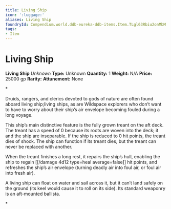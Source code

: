 ```yaml
---
title: Living Ship
icon: ':luggage:'
aliases: Living Ship
foundryId: Compendium.world.ddb-eureka-ddb-items.Item.TLgl63Rbiu2onMbM
tags:
- Item
---
```


# Living Ship

**Living Ship**
_Unknown_
**Type:** Unknown
**Quantity:** 1
**Weight:** N/A
**Price:** 25000 gp
**Rarity:** 
**Attunement:** None

*<p>Druids, rangers, and clerics devoted to gods of nature are often found aboard living ship;living ships, as are Wildspace explorers who don’t want to have to worry about their ship’s air envelope becoming fouled during a long voyage.

This ship’s main distinctive feature is the fully grown treant on the aft deck. The treant has a speed of 0 because its roots are woven into the deck; it and the ship are inseparable. If the ship is reduced to 0 hit points, the treant dies of shock. The ship can function if its treant dies, but the treant can never be replaced with another.

When the treant finishes a long rest, it repairs the ship’s hull, enabling the ship to regain [[/damage 4d12 type=heal average=false]] hit points, and refreshes the ship’s air envelope (turning deadly air into foul air, or foul air into fresh air).

A living ship can float on water and sail across it, but it can’t land safely on the ground (its keel would cause it to roll on its side). Its standard weaponry is an aft-mounted ballista.</p>*